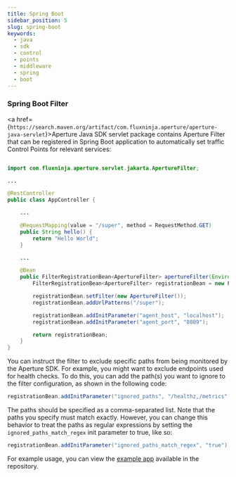 ```yaml
---
title: Spring Boot
sidebar_position: 5
slug: spring-boot
keywords:
  - java
  - sdk
  - control
  - points
  - middleware
  - spring
  - boot
---
```


### Spring Boot Filter

<a
href={`https://search.maven.org/artifact/com.fluxninja.aperture/aperture-java-servlet`}>Aperture
Java SDK servlet package</a> contains Aperture Filter that can be registered in
Spring Boot application to automatically set traffic Control Points for relevant
services:

```java

import com.fluxninja.aperture.servlet.jakarta.ApertureFilter;

...

@RestController
public class AppController {

    ...

    @RequestMapping(value = "/super", method = RequestMethod.GET)
    public String hello() {
        return "Hello World";
    }

    ...

    @Bean
    public FilterRegistrationBean<ApertureFilter> apertureFilter(Environment env){
        FilterRegistrationBean<ApertureFilter> registrationBean = new FilterRegistrationBean<>();

        registrationBean.setFilter(new ApertureFilter());
        registrationBean.addUrlPatterns("/super");

        registrationBean.addInitParameter("agent_host", "localhost");
        registrationBean.addInitParameter("agent_port", "8089");

        return registrationBean;
    }
}
```

You can instruct the filter to exclude specific paths from being monitored by
the Aperture SDK. For example, you might want to exclude endpoints used for
health checks. To do this, you can add the path(s) you want to ignore to the
filter configuration, as shown in the following code:

```java
registrationBean.addInitParameter("ignored_paths", "/healthz,/metrics");
```

The paths should be specified as a comma-separated list. Note that the paths you
specify must match exactly. However, you can change this behavior to treat the
paths as regular expressions by setting the `ignored_paths_match_regex` init
parameter to true, like so:

```java
registrationBean.addInitParameter("ignored_paths_match_regex", "true");
```

For example usage, you can view the [example app][spring-example] available in
the repository.

[spring-example]:
  https://github.com/fluxninja/aperture-java/tree/releases/aperture-java/v1.0.0/examples/spring-example

